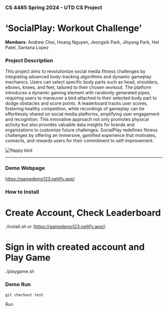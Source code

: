 ### CS 4485 Spring 2024 - UTD CS Project
# ‘SocialPlay: Workout Challenge’

**Members**: Andrew Choi, Hoang Nguyen, Jeongsik Park, Jihyung Park, Het Patel, Santana Lopez


### Project Description
This project aims to revolutionize social media fitness challenges by integrating advanced body-tracking algorithms and dynamic gameplay mechanics.
Users can select specific body parts such as head, shoulders, elbows, knees, and feet, tailored to their chosen workout. The platform introduces a dynamic gaming element with randomly generated pipes, requiring users to maneuver a bird attached to their selected body part to dodge obstacles and score points. A leaderboard tracks user scores, fostering healthy competition, while recordings of gameplay can be effortlessly shared on social media platforms, amplifying user engagement and recognition. This innovative approach not only promotes physical activity but also provides valuable data insights for brands and organizations to customize future challenges. SocialPlay redefines fitness challenges by offering an immersive, gamified experience that motivates, connects, and rewards users for their commitment to self-improvement.

![flappy bird](https://github.com/boyperfer/social-flappy-bird/assets/54846646/3217a4be-ac44-4671-adde-f739dd9a3db3)

---

### Demo Webpage
https://gamedemo123.netlify.app/

### How to Install
# Create Account, Check Leaderboard
./install.sh or (https://gamedemo123.netlify.app/)

# Sign in with created account and Play Game
./playgame.sh

### Demo Run
```git checkout test```

Run 

